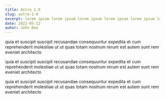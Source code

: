 ```yaml
---
title: Astro 1.0
slug: astro-1-0
excerpt: lorem ipsum lorem ipsum lorem ipsum lorem ipsum lorem ipsum lorem ipsum lorem ipsum lorem ipsum lorem ipsum lorem ipsum lorem ipsum lorem ipsum lorem ipsum lorem ipsum lorem ipsum lorem ipsum lorem ipsum
date: 2022-05-12
auhor: John Doe
---
```


quia et suscipit suscipit recusandae consequuntur expedita et cum reprehenderit molestiae ut ut quas totam nostrum rerum est autem sunt rem eveniet architecto

quia et suscipit suscipit recusandae consequuntur expedita et cum reprehenderit molestiae ut ut quas totam nostrum rerum est autem sunt rem eveniet architecto

quia et suscipit suscipit recusandae consequuntur expedita et cum reprehenderit molestiae ut ut quas totam nostrum rerum est autem sunt rem eveniet architecto
